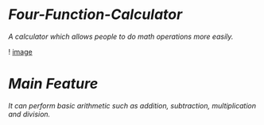 # *Four-Function-Calculator*
*A calculator which allows people to do math operations more easily.*

! [image](https://static.vecteezy.com/system/resources/previews/013/127/543/non_2x/hand-drawn-calculator-illustration-vector.jpg)

# *Main Feature*
*It can perform basic arithmetic such as addition, subtraction, multiplication and division.* 
